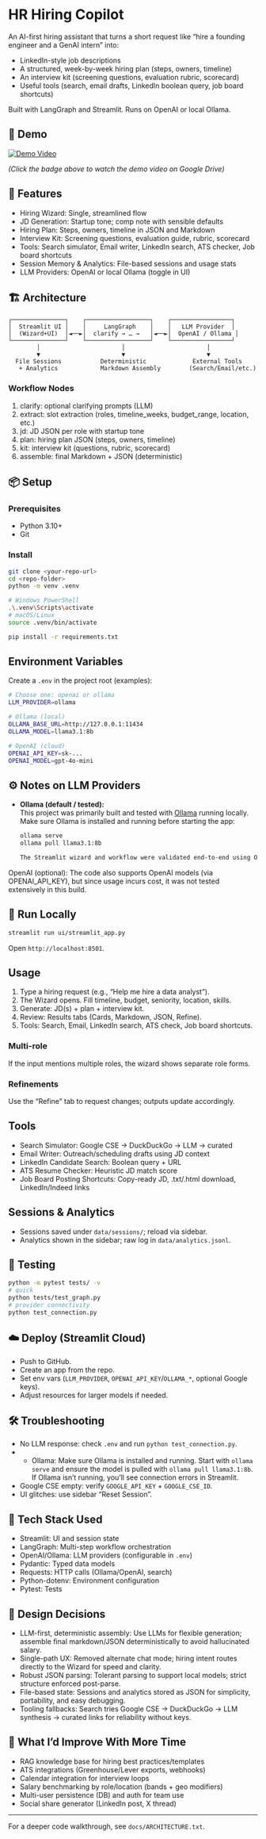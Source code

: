 

# HR Hiring Copilot 

An AI-first hiring assistant that turns a short request like “hire a founding engineer and a GenAI intern” into:
- LinkedIn-style job descriptions
- A structured, week-by-week hiring plan (steps, owners, timeline)
- An interview kit (screening questions, evaluation rubric, scorecard)
- Useful tools (search, email drafts, LinkedIn boolean query, job board shortcuts)

Built with LangGraph and Streamlit. Runs on OpenAI or local Ollama.

## 🎥 Demo
[![Demo Video](https://img.shields.io/badge/Watch-Demo-green?logo=google-drive&logoColor=white)](https://drive.google.com/file/d/1SuRrD0AJhNF_aBqM14lQZuACt7Lc_yon/view?usp=sharing)

*(Click the badge above to watch the demo video on Google Drive)*

## 🚀 Features

- Hiring Wizard: Single, streamlined flow 
- JD Generation: Startup tone; comp note with sensible defaults
- Hiring Plan: Steps, owners, timeline in JSON and Markdown
- Interview Kit: Screening questions, evaluation guide, rubric, scorecard
- Tools: Search simulator, Email writer, LinkedIn search, ATS checker, Job board shortcuts
- Session Memory & Analytics: File-based sessions and usage stats
- LLM Providers: OpenAI or local Ollama (toggle in UI)

## 🏗️ Architecture

```
┌───────────────┐    ┌──────────────────┐    ┌─────────────────┐
│  Streamlit UI │    │     LangGraph    │    │   LLM Provider  │
│  (Wizard+UI)  │◄──►│  clarify → … →   │◄──►│  OpenAI / Ollama │
└───────────────┘    └──────────────────┘    └─────────────────┘
        │                       │                       │
        ▼                       ▼                       ▼
  File Sessions           Deterministic             External Tools
   + Analytics            Markdown Assembly        (Search/Email/etc.)
```

### Workflow Nodes

1) clarify: optional clarifying prompts (LLM)
2) extract: slot extraction (roles, timeline_weeks, budget_range, location, etc.)
3) jd: JD JSON per role with startup tone
4) plan: hiring plan JSON (steps, owners, timeline)
5) kit: interview kit (questions, rubric, scorecard)
6) assemble: final Markdown + JSON (deterministic)

## 📦 Setup

### Prerequisites
- Python 3.10+
- Git

### Install
```bash
git clone <your-repo-url>
cd <repo-folder>
python -m venv .venv

# Windows PowerShell
.\.venv\Scripts\activate
# macOS/Linux
source .venv/bin/activate

pip install -r requirements.txt
```

## Environment Variables
Create a `.env` in the project root (examples):
```bash
# Choose one: openai or ollama
LLM_PROVIDER=ollama

# Ollama (local)
OLLAMA_BASE_URL=http://127.0.0.1:11434
OLLAMA_MODEL=llama3.1:8b

# OpenAI (cloud)
OPENAI_API_KEY=sk-...
OPENAI_MODEL=gpt-4o-mini
```
## ⚙️ Notes on LLM Providers

- **Ollama (default / tested):**  
  This project was primarily built and tested with [Ollama](https://ollama.com/) running locally.  
  Make sure Ollama is installed and running before starting the app:  

  ```bash
  ollama serve
  ollama pull llama3.1:8b

  The Streamlit wizard and workflow were validated end-to-end using Ollama.

OpenAI (optional):
The code also supports OpenAI models (via OPENAI_API_KEY), but since usage incurs cost, it was not tested extensively in this build.


## 🎯 Run Locally
```bash
streamlit run ui/streamlit_app.py
```
Open `http://localhost:8501`.

## Usage
1) Type a hiring request (e.g., “Help me hire a data analyst”).  
2) The Wizard opens. Fill timeline, budget, seniority, location, skills.  
3) Generate: JD(s) + plan + interview kit.  
4) Review: Results tabs (Cards, Markdown, JSON, Refine).  
5) Tools: Search, Email, LinkedIn search, ATS check, Job board shortcuts.

### Multi-role
If the input mentions multiple roles, the wizard shows separate role forms.

### Refinements
Use the “Refine” tab to request changes; outputs update accordingly.

## Tools
- Search Simulator: Google CSE → DuckDuckGo → LLM → curated
- Email Writer: Outreach/scheduling drafts using JD context
- LinkedIn Candidate Search: Boolean query + URL
- ATS Resume Checker: Heuristic JD match score
- Job Board Posting Shortcuts: Copy-ready JD, .txt/.html download, LinkedIn/Indeed links

## Sessions & Analytics
- Sessions saved under `data/sessions/`; reload via sidebar.  
- Analytics shown in the sidebar; raw log in `data/analytics.jsonl`.

## 🧪 Testing
```bash
python -m pytest tests/ -v
# quick
python tests/test_graph.py
# provider connectivity
python test_connection.py
```

## ☁️ Deploy (Streamlit Cloud)
- Push to GitHub.  
- Create an app from the repo.  
- Set env vars (`LLM_PROVIDER`, `OPENAI_API_KEY`/`OLLAMA_*`, optional Google keys).  
- Adjust resources for larger models if needed.

## 🛠 Troubleshooting
- No LLM response: check `.env` and run `python test_connection.py`.
- - Ollama: Make sure Ollama is installed and running. Start with `ollama serve` and ensure the model is pulled with `ollama pull llama3.1:8b`. If Ollama isn’t running, you’ll see connection errors in Streamlit.
- Google CSE empty: verify `GOOGLE_API_KEY` + `GOOGLE_CSE_ID`.
- UI glitches: use sidebar “Reset Session”.


## 🧰 Tech Stack Used
- Streamlit: UI and session state
- LangGraph: Multi-step workflow orchestration
- OpenAI/Ollama: LLM providers (configurable in `.env`)
- Pydantic: Typed data models
- Requests: HTTP calls (Ollama/OpenAI, search)
- Python-dotenv: Environment configuration
- Pytest: Tests

## 🧭 Design Decisions
- LLM-first, deterministic assembly: Use LLMs for flexible generation; assemble final markdown/JSON deterministically to avoid hallucinated salary.
- Single-path UX: Removed alternate chat mode; hiring intent routes directly to the Wizard for speed and clarity.
- Robust JSON parsing: Tolerant parsing to support local models; strict structure enforced post-parse.
- File-based state: Sessions and analytics stored as JSON for simplicity, portability, and easy debugging.
- Tooling fallbacks: Search tries Google CSE → DuckDuckGo → LLM synthesis → curated links for reliability without keys.

## 🔄 What I’d Improve With More Time
- RAG knowledge base for hiring best practices/templates
- ATS integrations (Greenhouse/Lever exports, webhooks)
- Calendar integration for interview loops
- Salary benchmarking by role/location (bands + geo modifiers)
- Multi-user persistence (DB) and auth for team use
- Social share generator (LinkedIn post, X thread)

---
For a deeper code walkthrough, see `docs/ARCHITECTURE.txt`.
